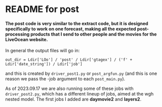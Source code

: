 # README for post

#### The post code is very similar to the extract code, but it is designed specifically to work on one forecast, making all the expected post-processing products that I send to other people and the movies for the LiveOcean website.

In general the output files will go in:
```
out_dir = Ldir['LOo'] / 'post' / Ldir['gtagex'] / ('f' + Ldir['date_string']) / Ldir['job']
```
and this is created by `driver_post1.py` or `post_argfun.py` (and this is one reason we pass the -job argument to each `post_main.py`).

As of 2023.09.17 we are also running some of these jobs with `driver_post2.py`, which has a different lineup of jobs, aimed at the wgh nested model. The first jobs I added are **daymovie2** and **layers2**.

